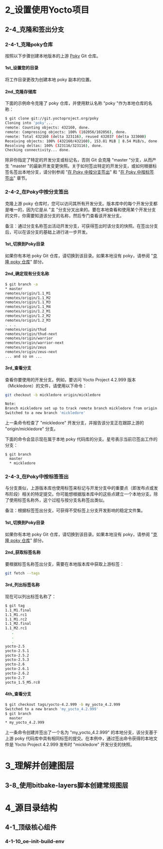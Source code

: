 # 2_设置使用Yocto项目

## 2-4_克隆和签出分支

### 2-4-1_克隆poky仓库

按照以下步骤创建本地版本的上游 [Poky](https://github.com/zyb-prj/notebook/blob/main/linux_source/yocto/yocto%E7%94%A8%E6%88%B7%E6%89%8B%E5%86%8C/yocto%20%E9%A1%B9%E7%9B%AE%E5%8F%82%E8%80%83%E6%89%8B%E5%86%8C.md#poky) Git 仓库。

#### 1st_设置您的目录

将工作目录更改为创建本地 poky 副本的位置。

#### 2nd_克隆存储库

下面的示例命令克隆了 poky 仓库，并使用默认名称 "poky "作为本地仓库的名称：

```bash
$ git clone git://git.yoctoproject.org/poky
Cloning into 'poky'...
remote: Counting objects: 432160, done.
remote: Compressing objects: 100% (102056/102056), done.
remote: Total 432160 (delta 323116), reused 432037 (delta 323000)
Receiving objects: 100% (432160/432160), 153.81 MiB | 8.54 MiB/s, done.
Resolving deltas: 100% (323116/323116), done.
Checking connectivity... done.
```

除非你指定了特定的开发分支或标记名，否则 Git 会克隆 "master "分支，从而产生 "master "的最新开发变更快照。关于如何签出特定的开发分支，或如何根据标签名签出本地分支，请分别参阅 "[在 Poky 中按分支签出](#2-4-2_在Poky中按分支签出)" 和 "[在 Poky 中按标签签出](#2-4-3_在Poky中按标签签出)" 章节。

### 2-4-2_在Poky中按分支签出

克隆上游 poky 仓库时，您可以访问其所有开发分支。版本库中的每个开发分支都是唯一的，因为它是从 "主 "分支分叉出来的。要在本地查看和使用某个开发分支的文件，你需要知道该分支的名称，然后专门查看该开发分支。

备注：通过分支名称签出活动开发分支，可获得签出时该分支的快照。在签出分支后，可以在该分支的基础上进行进一步开发。

#### 1st_切换到Poky目录

如果你有本地 poky Git 仓库，请切换到该目录。如果本地没有 poky，请参阅 "[克隆 poky 仓库](#2-4-1_克隆poky仓库)" 部分。

#### 2nd_确定现有分支名称

```bash
$ git branch -a
* master
remotes/origin/1.1_M1
remotes/origin/1.1_M2
remotes/origin/1.1_M3
remotes/origin/1.1_M4
remotes/origin/1.2_M1
remotes/origin/1.2_M2
remotes/origin/1.2_M3
. . .
remotes/origin/thud
remotes/origin/thud-next
remotes/origin/warrior
remotes/origin/warrior-next
remotes/origin/zeus
remotes/origin/zeus-next
... and so on ...
```

#### 3rd_查看分支

查看你要使用的开发分支。例如，要访问 Yocto Project 4.2.999 版本（Mickledore）的文件，请使用以下命令：

```bash
git checkout -b mickledore origin/mickledore

Note:
Branch mickledore set up to track remote branch mickledore from origin.
Switched to a new branch 'mickledore'
```

上一条命令检查了 "mickledore" 开发分支，并报告该分支正在跟踪上游的 "origin/mickledore" 分支。

下面的命令会显示现在属于本地 poky 代码库的分支。星号表示当前已签出工作的分支：

```bash
$ git branch
  master
  * mickledore
```

### 2-4-3_在Poky中按标签签出

与分支类似，上游版本库也使用标签来标记与开发分支中的重要点（即发布点或发布阶段）相关的特定提交。你可能想根据版本库中的这些点建立一个本地分支。除了使用标签名称外，这个过程与按分支名称签出类似。

备注：根据标签签出分支，可获得不受标签上分支开发影响的稳定文件集。

#### 1st_切换到Poky目录

如果你有本地 poky Git 仓库，请切换到该目录。如果本地没有 poky，请参阅 "[克隆 poky 仓库](#2-4-1_克隆poky仓库)" 部分。

#### 2nd_获取标签名称

要根据标签名称签出分支，需要在本地版本库中获取上游标签：

```bash
git fetch --tags
```

#### 3rd_列出标签名称

现在可以列出标签名称了：

```bash
$ git tag
1.1_M1.final
1.1_M1.rc1
1.1_M1.rc2
1.1_M2.final
1.1_M2.rc1
   .
   .
   .
yocto-2.5
yocto-2.5.1
yocto-2.5.2
yocto-2.5.3
yocto-2.6
yocto-2.6.1
yocto-2.6.2
yocto-2.7
yocto_1.5_M5.rc8
```

#### 4th_查看分支

```bash
$ git checkout tags/yocto-4.2.999 -b my_yocto_4.2.999
Switched to a new branch 'my_yocto_4.2.999'
$ git branch
  master
* my_yocto_4.2.999
```

上一条命令创建并签出了一个名为 "my_yocto_4.2.999" 的本地分支，该分支基于上游 poky 代码库中具有相同标签的提交。在本例中，通过签出命令获得的本地文件是 Yocto Project 4.2.999 发布时 "mickledore" 开发分支的快照。



# 3_理解并创建图层

## 3-8_使用bitbake-layers脚本创建常规图层

# 4_源目录结构

## 4-1_顶级核心组件

### 4-1-10_oe-init-build-env